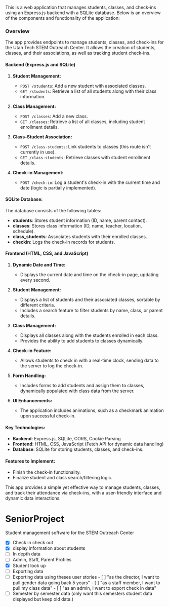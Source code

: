 This is a web application that manages students, classes, and check-ins using an Express.js backend with a SQLite database. Below is an overview of the components and functionality of the application:

### Overview
The app provides endpoints to manage students, classes, and check-ins for the Utah Tech STEM Outreach Center. It allows the creation of students, classes, and their associations, as well as tracking student check-ins.

#### Backend (Express.js and SQLite)
1. **Student Management:**
   - `POST /students`: Add a new student with associated classes.
   - `GET /students`: Retrieve a list of all students along with their class information.

2. **Class Management:**
   - `POST /classes`: Add a new class.
   - `GET /classes`: Retrieve a list of all classes, including student enrollment details.

3. **Class-Student Association:**
   - `POST /class-students`: Link students to classes (this route isn't currently in use).
   - `GET /class-students`: Retrieve classes with student enrollment details.

4. **Check-in Management:**
   - `POST /check-in`: Log a student's check-in with the current time and date (logic is partially implemented).

#### SQLite Database:
The database consists of the following tables:
- **students**: Stores student information (ID, name, parent contact).
- **classes**: Stores class information (ID, name, teacher, location, schedule).
- **class_students**: Associates students with their enrolled classes.
- **checkin**: Logs the check-in records for students.

#### Frontend (HTML, CSS, and JavaScript)
1. **Dynamic Date and Time:**
   - Displays the current date and time on the check-in page, updating every second.

2. **Student Management:**
   - Displays a list of students and their associated classes, sortable by different criteria.
   - Includes a search feature to filter students by name, class, or parent details.

3. **Class Management:**
   - Displays all classes along with the students enrolled in each class.
   - Provides the ability to add students to classes dynamically.

4. **Check-in Feature:**
   - Allows students to check in with a real-time clock, sending data to the server to log the check-in.

5. **Form Handling:**
   - Includes forms to add students and assign them to classes, dynamically populated with class data from the server.

6. **UI Enhancements:**
   - The application includes animations, such as a checkmark animation upon successful check-in.

#### Key Technologies:
- **Backend**: Express.js, SQLite, CORS, Cookie Parsing
- **Frontend**: HTML, CSS, JavaScript (Fetch API for dynamic data handling)
- **Database**: SQLite for storing students, classes, and check-ins.

#### Features to Implement:
- Finish the check-in functionality.
- Finalize student and class search/filtering logic.

This app provides a simple yet effective way to manage students, classes, and track their attendance via check-ins, with a user-friendly interface and dynamic data interactions.
# SeniorProject
Student management software for the STEM Outreach Center
- [X] Check in check out
- [X] display information about students
- [ ] In depth data
- [ ] Admin, Staff, Parent Profiles
- [X] Student look up
- [ ] Exporting data
- [ ] Exporting data using theses user stories
      - [ ] "as the director, I want to pull gender data going back 5 years"
      - [ ] "as a staff member, I want to pull my class data"
      - [ ] "as an admin, I want to export check in data"
- [ ] Semester by semester data (only want this semesters student data displayed but keep old data.) 
